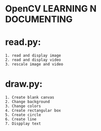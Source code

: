 # OpenCV LEARNING N DOCUMENTING

# read.py:
    1. read and display image
    2. read and display video
    3. rescale image and video

# draw.py:
    1. Create blank canvas
    2. Change background
    3. Change colors
    4. Create rectangular box
    5. Create circle
    6. Create line
    7. Dispplay text

